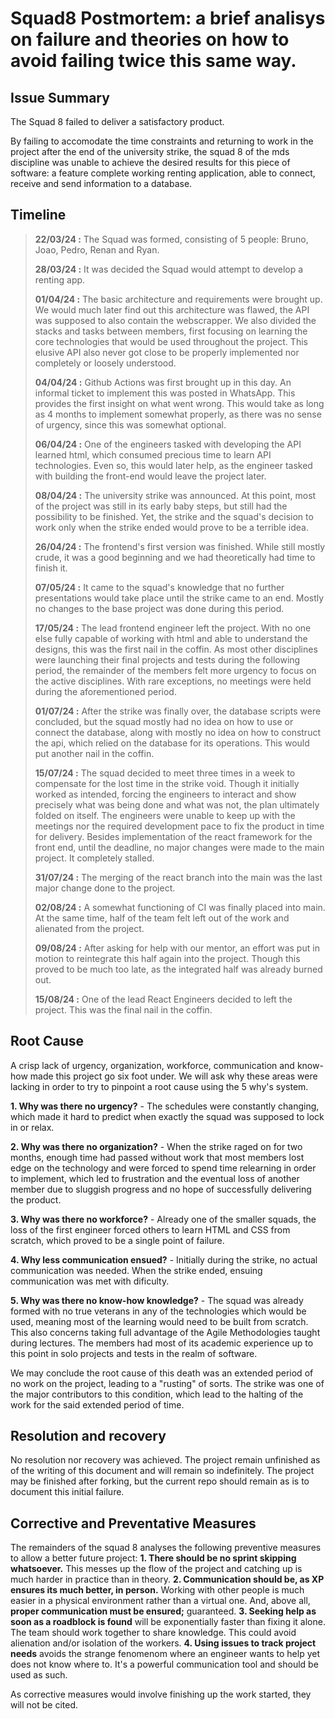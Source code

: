 # Squad8 Postmortem: a brief analisys on failure and theories on how to avoid failing twice this same way.

## Issue Summary
The Squad 8 failed to deliver a satisfactory product.

By failing to accomodate the time constraints and returning to work in the project after the end of the university strike, the squad 8 of the mds discipline was unable 
to achieve the desired results for this piece of software: a feature complete working renting application, able to connect, receive and send information to a database. 

## Timeline
> **22/03/24 :** The Squad was formed, consisting of 5 people: Bruno, Joao, Pedro, Renan and Ryan.
> 
> **28/03/24 :** It was decided the Squad would attempt to develop a renting app.
> 
> **01/04/24 :** The basic architecture and requirements were brought up. We would much later find out this architecture was flawed, the API was supposed to also contain the
webscrapper. We also divided the stacks and tasks between members, first focusing on learning the core technologies that would be used throughout the project. This elusive API
also never got close to be properly implemented nor completely or loosely understood.
> 
> **04/04/24 :** Github Actions was first brought up in this day. An informal ticket to implement this was posted in WhatsApp. This provides the first insight on what went wrong.
This would take as long as 4 months to implement somewhat properly, as there was no sense of urgency, since this was somewhat optional.
> 
> **06/04/24 :** One of the engineers tasked with developing the API learned html, which consumed precious time to learn API technologies. Even so, this would later help, as the engineer
tasked with building the front-end would leave the project later.
> 
> **08/04/24 :** The university strike was announced. At this point, most of the project was still in its early baby steps, but still had the possibility to be finished. Yet, the strike and the squad's decision to work only when the strike ended would prove to be a terrible idea.
> 
> **26/04/24 :** The frontend's first version was finished. While still mostly crude, it was a good beginning and we had theoretically had time to finish it.
> 
> **07/05/24 :** It came to the squad's knowledge that no further presentations would take place until the strike came to an end. Mostly no changes to the base project was done during this period.
> 
> **17/05/24 :** The lead frontend engineer left the project. With no one else fully capable of working with html and able to understand the designs, this was the first nail in the coffin. As most other disciplines were launching their final projects and tests during the following period, the remainder of the members felt more urgency to focus on the active disciplines. With rare exceptions, no meetings were held during the aforementioned period.
> 
> **01/07/24 :** After the strike was finally over, the database scripts were concluded, but the squad mostly had no idea on how to use or connect the database, along with mostly no idea on how to construct the api, which relied on the database for its operations. This would put another nail in the coffin.
> 
> **15/07/24 :** The squad decided to meet three times in a week to compensate for the lost time in the strike void. Though it initially worked as intended, forcing the engineers to interact and show precisely what was being done and what was not, the plan ultimately folded on itself. The engineers were unable to keep up with the meetings nor the required development pace to fix the product in time for delivery. Besides implementation of the react framework for the front end, until the deadline, no major changes were made to the main project. It completely stalled.
>
> **31/07/24 :** The merging of the react branch into the main was the last major change done to the project.
>
> **02/08/24 :** A somewhat functioning of CI was finally placed into main. At the same time, half of the team felt left out of the work and alienated from the project.
>
> **09/08/24 :** After asking for help with our mentor, an effort was put in motion to reintegrate this half again into the project. Though this proved to be much too late, as the integrated half was already burned out.
>
> **15/08/24 :** One of the lead React Engineers decided to left the project. This was the final nail in the coffin.

## Root Cause
A crisp lack of urgency, organization, workforce, communication and know-how made this project go six foot under. We will ask why these areas were lacking in order to try to pinpoint a root cause using the 5 why's system.

**1. Why was there no urgency?** - The schedules were constantly changing, which made it hard to predict when 
    exactly the squad was supposed to lock in or relax. 
    
**2. Why was there no organization?** - When the strike raged on for two months, enough time had passed without work that most members 
lost edge on the technology and were forced to spend time relearning in order to implement, which led to frustration and the eventual loss of 
another member due to sluggish progress and no hope of successfully delivering the product.

**3. Why was there no workforce?** - Already one of the smaller squads, the loss of the first engineer forced others to learn HTML and CSS
from scratch, which proved to be a single point of failure.

**4. Why less communication ensued?** - Initially during the strike, no actual communication was needed. When the strike ended, ensuing communication was met with dificulty.

**5. Why was there no know-how knowledge?** - The squad was already formed with no true veterans in any of the technologies which would be used, meaning
most of the learning would need to be built from scratch. This also concerns taking full advantage of the Agile Methodologies taught during lectures. The members
had most of its academic experience up to this point in solo projects and tests in the realm of software.

We may conclude the root cause of this death was an extended period of no work on the project, leading to a "rusting" of sorts. The strike was one of the major contributors to this condition, which lead to the halting of the work for the said extended period of time. 

## Resolution and recovery

No resolution nor recovery was achieved. The project remain unfinished as of the writing of this document and will remain so indefinitely.
The project may be finished after forking, but the current repo should remain as is to document this initial failure.

## Corrective and Preventative Measures
The remainders of the squad 8 analyses the following preventive measures to allow a better future project:
**1. There should be no sprint skipping whatsoever.** This messes up the flow of the project and catching up is much harder 
in practice than in theory.
**2. Communication should be, as XP ensures its much better, in person.** Working with other people is much easier in a physical environment 
rather than a virtual one. And, above all, **proper communication must be ensured;** guaranteed.
**3. Seeking help as soon as a roadblock is found** will be exponentially faster than fixing it alone. The team should work together to share
knowledge. This could avoid alienation and/or isolation of the workers.
**4. Using issues to track project needs** avoids the strange fenomenom where an engineer wants to help yet does not know where to. It's a powerful communication tool and should be used as such.

As corrective measures would involve finishing up the work started, they will not be cited.
